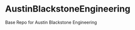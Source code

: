 AustinBlackstoneEngineering
===========================

Base Repo for Austin Blackstone Engineering
